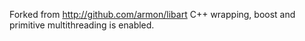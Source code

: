 Forked from http://github.com/armon/libart
C++ wrapping, boost and primitive  multithreading is enabled. 


